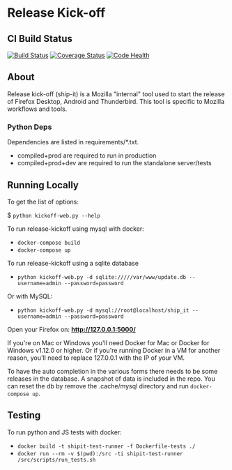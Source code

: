 # Release Kick-off
## CI Build Status

[![Build Status](https://travis-ci.org/mozilla-releng/ship-it.svg?branch=master)](https://travis-ci.org/mozilla-releng/ship-it)
[![Coverage Status](https://coveralls.io/repos/github/mozilla-releng/ship-it/badge.svg?branch=master)](https://coveralls.io/github/mozilla-releng/ship-it?branch=master)
[![Code Health](https://landscape.io/github/mozilla-releng/ship-it/master/landscape.svg?style=flat)](https://landscape.io/github/mozilla-releng/ship-it/master)

## About
Release kick-off (ship-it) is a Mozilla "internal" tool used to start the release of
Firefox Desktop, Android and Thunderbird.
This tool is specific to Mozilla workflows and tools.

### Python Deps
Dependencies are listed in requirements/*.txt.

* compiled+prod are required to run in production
* compiled+prod+dev are required to run the standalone server/tests

## Running Locally
To get the list of options:

$ ```python kickoff-web.py --help```

To run release-kickoff using mysql with docker:

* ```docker-compose build```
* ```docker-compose up```

To run release-kickoff using a sqlite database

* ```python kickoff-web.py -d sqlite://///var/www/update.db --username=admin --password=password```

Or with MySQL:

* ```python kickoff-web.py -d mysql://root@localhost/ship_it --username=admin --password=password```

Open your Firefox on: **http://127.0.0.1:5000/**

If you're on Mac or Windows you'll need Docker for Mac or Docker for Windows v1.12.0 or higher. Or if you're
running Docker in a VM for another reason, you'll need to replace 127.0.0.1 with the IP of your VM.

To have the auto completion in the various forms there needs to be some releases in the database. A
snapshot of data is included in the repo. You can reset the db by remove the .cache/mysql directory
and run `docker-compose up`.

## Testing

To run python and JS tests with docker:

* ```docker build -t shipit-test-runner -f Dockerfile-tests ./```
* ```docker run --rm -v $(pwd):/src -ti shipit-test-runner /src/scripts/run_tests.sh```
